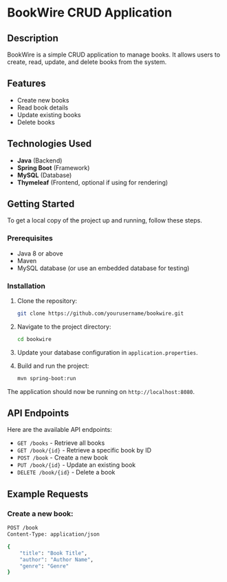 # BookWire CRUD Application

## Description
BookWire is a simple CRUD application to manage books. It allows users to create, read, update, and delete books from the system.

## Features
- Create new books
- Read book details
- Update existing books
- Delete books

## Technologies Used
- **Java** (Backend)
- **Spring Boot** (Framework)
- **MySQL** (Database)
- **Thymeleaf** (Frontend, optional if using for rendering)

## Getting Started

To get a local copy of the project up and running, follow these steps.

### Prerequisites
- Java 8 or above
- Maven
- MySQL database (or use an embedded database for testing)

### Installation

1. Clone the repository:

    ```bash
    git clone https://github.com/yourusername/bookwire.git
    ```

2. Navigate to the project directory:

    ```bash
    cd bookwire
    ```

3. Update your database configuration in `application.properties`.

4. Build and run the project:

    ```bash
    mvn spring-boot:run
    ```

The application should now be running on `http://localhost:8080`.

## API Endpoints

Here are the available API endpoints:

- `GET /books` - Retrieve all books
- `GET /book/{id}` - Retrieve a specific book by ID
- `POST /book` - Create a new book
- `PUT /book/{id}` - Update an existing book
- `DELETE /book/{id}` - Delete a book

## Example Requests

### Create a new book:

```bash
POST /book
Content-Type: application/json

{
    "title": "Book Title",
    "author": "Author Name",
    "genre": "Genre"
}
